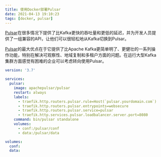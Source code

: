 ```yaml
---
title: 使用Docker部署Pulsar
date: 2021-04-13 19:10:23
tags: [docker, pulsar]
---
```


[Pulsar][]在很多情况下提供了比Kafka更快的吞吐量和更低的延迟，并为开发人员提供了一组兼容的API，让他们可以很轻松地从Kafka切换到Pulsar。

[Pulsar][]的最大优点在于它提供了比Apache Kafka更简单明了、更健壮的一系列操作功能，特别在解决可观察性、地域复制和多租户方面的问题。在运行大型Kafka集群方面感觉有困难的企业可以考虑转向使用Pulsar。

[Pulsar]: https://pulsar.apache.org/

```yaml
version: '3.7'

services:
  pulsar:
    image: apachepulsar/pulsar
    restart: always
    labels:
      - traefik.http.routers.pulsar.rule=Host(`pulsar.yourdomain.com`)
      - traefik.http.routers.pulsar.entrypoints=websecure
      - traefik.http.routers.pulsar.service=pulsar
      - traefik.http.services.pulsar.loadbalancer.server.port=8080
    command: bin/pulsar standalone
    volumes:
      - conf:/pulsar/conf
      - data:/pulsar/data

volumes:
  conf:
  data:
```
